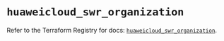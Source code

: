 # `huaweicloud_swr_organization`

Refer to the Terraform Registry for docs: [`huaweicloud_swr_organization`](https://registry.terraform.io/providers/huaweicloud/huaweicloud/1.71.1/docs/resources/swr_organization).
